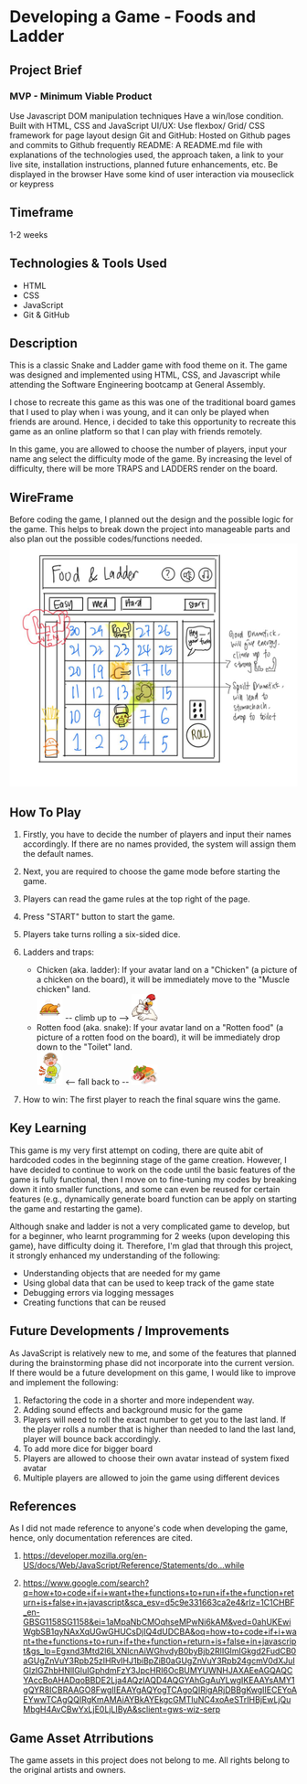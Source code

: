 # Developing a Game - Foods and Ladder

## Project Brief

### MVP - Minimum Viable Product

Use Javascript DOM manipulation techniques
Have a win/lose condition.
Built with HTML, CSS and JavaScript
UI/UX: Use flexbox/ Grid/ CSS framework for page layout design
Git and GitHub: Hosted on Github pages and commits to Github frequently
README: A README.md file with explanations of the technologies used, the approach taken, a link to your live site, installation instructions, planned future enhancements, etc.
Be displayed in the browser
Have some kind of user interaction via mouseclick or keypress

## Timeframe

1-2 weeks

## Technologies & Tools Used

- HTML
- CSS
- JavaScript
- Git & GitHub

## Description

This is a classic Snake and Ladder game with food theme on it. The game was designed and implemented using HTML, CSS, and Javascript while attending the Software Engineering bootcamp at General Assembly.

I chose to recreate this game as this was one of the traditional board games that I used to play when i was young, and it can only be played when friends are around. Hence, i decided to take this opportunity to recreate this game as an online platform so that I can play with friends remotely.

In this game, you are allowed to choose the number of players, input your name ang select the difficulty mode of the game. By increasing the level of difficulty, there will be more TRAPS and LADDERS render on the board.

## WireFrame

Before coding the game, I planned out the design and the possible logic for the game. This helps to break down the project into manageable parts and also plan out the possible codes/functions needed.
<img src="assets\FoodLadder(plan).jpg" alt="Foods and Ladder planning" style="max-width:100%;">

## How To Play

1. Firstly, you have to decide the number of players and input their names accordingly. If there are no names provided, the system will assign them the default names.
2. Next, you are required to choose the game mode before starting the game.
3. Players can read the game rules at the top right of the page.
4. Press "START" button to start the game.
5. Players take turns rolling a six-sided dice.

6. Ladders and traps:

   - Chicken (aka. ladder): If your avatar land on a "Chicken" (a picture of a chicken on the board), it will be immediately move to the "Muscle chicken" land.<br>
     <img src="assets/chicken.png" alt="Chicken" class="foods" style="max-width:10%;"> -- climb up to -->
     <img src="assets/powerup.png" alt="Ladder" class="foods" style="max-width:10%;">
   - Rotten food (aka. snake): If your avatar land on a "Rotten food" (a picture of a rotten food on the board), it will be immediately drop down to the "Toilet" land.<br>
     <img src="assets/toiletbowl.png" alt="Toilet" class="foods" style="max-width:10%;"> <-- fall back to -- <img src="assets/rottenfood1.png" alt="Rotten food" class="foods" style="max-width:10%;">

7. How to win: The first player to reach the final square wins the game.

## Key Learning

This game is my very first attempt on coding, there are quite abit of hardcoded codes in the beginning stage of the game creation. However, I have decided to continue to work on the code until the basic features of the game is fully functional, then I move on to fine-tuning my codes by breaking down it into smaller functions, and some can even be reused for certain features (e.g., dynamically generate board function can be apply on starting the game and restarting the game).

Although snake and ladder is not a very complicated game to develop, but for a beginner, who learnt programming for 2 weeks (upon developing this game), have difficulty doing it. Therefore, I'm glad that through this project, it strongly enhanced my understanding of the following:

- Understanding objects that are needed for my game
- Using global data that can be used to keep track of the game state
- Debugging errors via logging messages
- Creating functions that can be reused

## Future Developments / Improvements

As JavaScript is relatively new to me, and some of the features that planned during the brainstorming phase did not incorporate into the current version. If there would be a future development on this game, I would like to improve and implement the following:

1. Refactoring the code in a shorter and more independent way.
2. Adding sound effects and background music for the game
3. Players will need to roll the exact number to get you to the last land. If the player rolls a number that is higher than needed to land the last land, player will bounce back accordingly.
4. To add more dice for bigger board
5. Players are allowed to choose their own avatar instead of system fixed avatar
6. Multiple players are allowed to join the game using different devices

## References

As I did not made reference to anyone's code when developing the game, hence, only documentation references are cited.

1. https://developer.mozilla.org/en-US/docs/Web/JavaScript/Reference/Statements/do...while

2. https://www.google.com/search?q=how+to+code+if+i+want+the+functions+to+run+if+the+function+return+is+false+in+javascript&sca_esv=d5c9e331663ca2e4&rlz=1C1CHBF_en-GBSG1158SG1158&ei=1aMpaNbCMOqhseMPwNi6kAM&ved=0ahUKEwiWgbSB1qyNAxXqUGwGHUCsDjIQ4dUDCBA&oq=how+to+code+if+i+want+the+functions+to+run+if+the+function+return+is+false+in+javascript&gs_lp=Egxnd3Mtd2l6LXNlcnAiWGhvdyB0byBjb2RlIGlmIGkgd2FudCB0aGUgZnVuY3Rpb25zIHRvIHJ1biBpZiB0aGUgZnVuY3Rpb24gcmV0dXJuIGlzIGZhbHNlIGluIGphdmFzY3JpcHRI6OcBUMYUWNHJAXAEeAGQAQCYAccBoAHADqoBBDE2Lja4AQzIAQD4AQGYAhGgAuYLwgIKEAAYsAMY1gQYR8ICBRAAGO8FwgIIEAAYgAQYogTCAgoQIRigARjDBBgKwgIIECEYoAEYwwTCAgQQIRgKmAMAiAYBkAYEkgcGMTIuNC4xoAeSTrIHBjEwLjQuMbgH4AvCBwYxLjE0LjLIByA&sclient=gws-wiz-serp

## Game Asset Atrributions

The game assets in this project does not belong to me. All rights belong to the original artists and owners.

